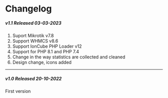 # Changelog

##### v1.1 Released 03-03-2023

1. Suport Mikrotik v7.8
2. Support WHMCS v8.6
3. Support IonCube PHP Loader v12
4. Support for PHP 8.1 and PHP 7.4
5. Change in the way statistics are collected and cleaned
6. Design change, icons added

- - - - - -

##### v1.0 Released 20-10-2022

First version